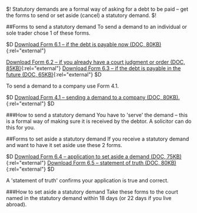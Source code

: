 $!
Statutory demands are a formal way of asking for a debt to be paid – get the forms to send or set aside (cancel) a statutory demand.
$!

##Forms to send a statutory demand
To send a demand to an individual or sole trader chose 1 of these forms.

$D
[Download Form 6.1 – if the debt is payable now (DOC, 80KB)](http://www.bis.gov.uk/assets/bispartners/insolvency/docs/forms/ew/form6-01.doc "Form 6.1 – if the debt is payable now"){:rel="external"} 


[Download Form 6.2 – if you already have a court judgment or order (DOC, 85KB)](http://www.bis.gov.uk/assets/bispartners/insolvency/docs/forms/ew/6-2.doc "Form 6.2 – if you already have a court judgment or order"){:rel="external"} 
[Download Form 6.3 – if the debt is payable in the future (DOC, 65KB)](http://www.bis.gov.uk/assets/bispartners/insolvency/docs/forms/ew/6-3.doc "Form 6.3 – if the debt is payable in the future "){:rel="external"} 
$D

To send a demand to a company use Form 4.1.

$D
[Download Form 4.1 – sending a demand to a company (DOC, 80KB).](http://www.bis.gov.uk/assets/bispartners/insolvency/docs/forms/ew/form4-01.doc "Form 4.1 – sending a demand to a company"){:rel="external"}
$D

###How to send a statutory demand
You have to 'serve' the demand – this is a formal way of making sure it is received by the debtor. A solicitor can do this for you. 

##Forms to set aside a statutory demand
If you receive a statutory demand and want to have it set aside use these 2 forms.

$D
[Download Form 6.4 – application to set aside a demand (DOC, 75KB)](http://www.bis.gov.uk/assets/bispartners/insolvency/docs/forms/ew/form6-04.doc "Form 6.4 - application to set aside a demand"){:rel="external"} 
[Download Form 6.5 – statement of truth (DOC, 80KB)](http://www.bis.gov.uk/assets/bispartners/insolvency/docs/forms/ew/form6-05.doc "Form 6.5"){:rel="external"}
$D

A 'statement of truth' confirms your application is true and correct. 

###How to set aside a statutory demand
Take these forms to the court named in the statutory demand within 18 days (or 22 days if you live abroad).
